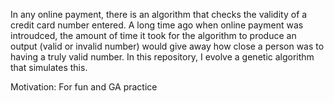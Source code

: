 In any online payment, there is an algorithm that checks the validity of a credit card number entered. A long time ago when online payment was introudced, the amount of time it took for the algorithm to produce an output (valid or invalid number) would give away how close a person was to having a truly valid number. In this repository, I evolve a genetic algorithm that simulates this. 

Motivation: For fun and GA practice

